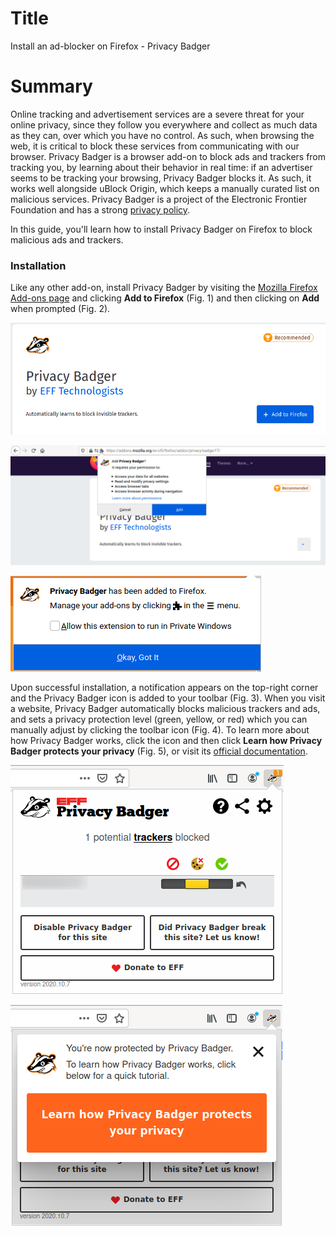 # Title  #
Install an ad-blocker on Firefox - Privacy Badger

# Summary #

Online tracking and advertisement services are a severe threat for your online
privacy, since they follow you everywhere and collect as much data as they can,
over which you have no control. As such, when browsing the web, it is critical
to block these services from communicating with our browser. Privacy Badger is a
browser add-on to block ads and trackers from tracking you, by learning about
their behavior in real time: if an advertiser seems to be tracking your
browsing, Privacy Badger blocks it. As such, it works well alongside uBlock
Origin, which keeps a manually curated list on malicious services. Privacy
Badger is a project of the Electronic Frontier Foundation and has a strong
[privacy policy](https://www.eff.org/code/privacy/policy).

In this guide, you'll learn how to install Privacy Badger on Firefox to block
malicious ads and trackers.

### Installation ###
 
Like any other add-on, install Privacy Badger by visiting the [Mozilla Firefox
Add-ons page](https://addons.mozilla.org/en-US/firefox/addon/privacy-badger17/)
and clicking **Add to Firefox** (Fig. 1) and then clicking on **Add** when
prompted (Fig. 2).

![Fig. 1: Download Privacy Badger](../images/Firefox/badger-add.png)

![Fig. 2: Add Privacy Badger to Firefox](../images/Firefox/badger-prompt.png)

![Fig. 3: Notification of successful installation](../images/Firefox/badger-notify.png)

Upon successful installation, a notification appears on the top-right corner and
the Privacy Badger icon is added to your toolbar (Fig. 3). When you visit a
website, Privacy Badger automatically blocks malicious trackers and ads, and
sets a privacy protection level (green, yellow, or red) which you can manually
adjust by clicking the toolbar icon (Fig. 4). To learn more about how Privacy
Badger works, click the icon and then click **Learn how Privacy Badger protects
your privacy** (Fig. 5), or visit its [official
documentation](https://privacybadger.org/).

![Fig. 4: Privacy Badger pop-up interface](../images/Firefox/badger-test.png)

![Fig. 5: Learn more about Privacy Badger](../images/Firefox/badger-learn.png)
